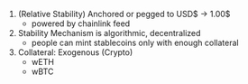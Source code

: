 1. (Relative Stability) Anchored or pegged to USD$ -> 1.00$
    - powered by chainlink feed
2. Stability Mechanism is algorithmic, decentralized
    - people can mint stablecoins only with enough collateral
3. Collateral: Exogenous (Crypto)
    - wETH
    - wBTC
